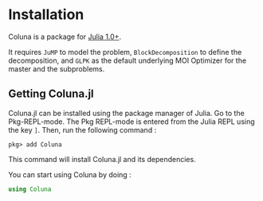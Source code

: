 # Installation

Coluna is a package for [Julia 1.0+](https://julialang.org/). 

It requires `JuMP` to model the problem, `BlockDecomposition` to define the decomposition, and `GLPK` as the default underlying MOI Optimizer
for the master and the subproblems.

## Getting Coluna.jl

Coluna.jl can be installed using the package manager of Julia. 
Go to the Pkg-REPL-mode. 
The Pkg REPL-mode is entered from the Julia REPL using the key `]`. 
Then, run the following command :

```
pkg> add Coluna
```

This command will install Coluna.jl and its dependencies.

You can start using Coluna by doing :

```julia
using Coluna
```

